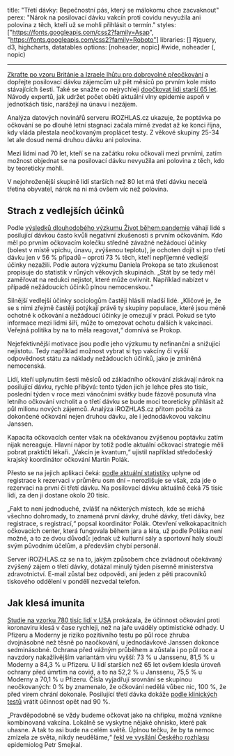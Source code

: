 title: "Třetí dávky: Bepečnostní pás, který se málokomu chce zacvaknout"
perex: "Nárok na posilovací dávku vakcín proti covidu nevyužila ani polovina z těch, kteří už se mohli přihlásit o termín."
styles: ["https://fonts.googleapis.com/css2?family=Asap", "https://fonts.googleapis.com/css2?family=Roboto"]
libraries: [] #jquery, d3, highcharts, datatables
options: [noheader, nopic] #wide, noheader (, nopic)

---

[Zkraťte po vzoru Británie a Izraele lhůtu pro dobrovolné přeočkování](https://www.facebook.com/groups/iniciativasnih/posts/402613491404387/) a dopřejte posilovací dávku zájemcům už pět měsíců po prvním kole místo stávajících šesti. Také se snažte co nejrychleji [doočkovat lidi starší 65 let](https://www.irozhlas.cz/zpravy-domov/jan-konvalinka-biochemik-nemocnice-promorenost-koronavirus-ockovani-proti_2111112002_dok). Návody expertů, jak udržet počet obětí aktuální vlny epidemie aspoň v jednotkách tisíc, narážejí na únavu i nezájem.

Analýza datových novinářů serveru iROZHLAS.cz ukazuje, že poptávka po očkování se po dlouhé letní stagnaci začala mírně zvedat až ke konci října, kdy vláda přestala neočkovaným proplácet testy. Z věkové skupiny 25-34 let ale dosud nemá druhou dávku ani polovina.

<wide><div id="proocko"></div></wide>

Mezi lidmi nad 70 let, kteří se na začátku roku očkovali mezi prvními, zatím možnost objednat se na posilovací dávku nevyužila ani polovina z těch, kdo by teoreticky mohli.

V nejohroženější skupině lidí starších než 80 let má třetí dávku necelá třetina obyvatel, nárok na ni má ovšem víc než polovina.

## Strach z vedlejších účinků

Podle [výsledků dlouhodobého výzkumu Život během pandemie](https://zivotbehempandemie.cz/ockovani) váhají lidé s posilující dávkou často kvůli negativní zkušenosti s prvním očkováním. Kdo měl po prvním očkovacím kolečku středně závažné nežádoucí účinky (bolest v místě vpichu, únavu, zvýšenou teplotu), je ochoten dojít si pro třetí dávku jen v 56 % případů – oproti 73 % těch, kteří nepříjemné vedlejší účinky nezažili. Podle autora výzkumu Daniela Prokopa se tato zkušenost propisuje do statistik v růných věkových skupinách. „Stát by se tedy měl zaměřovat na redukci nejistot, které může ovlivnit. Například nabízet v případě nežádoucích účinků plnou nemocenskou.“

Silnější vedlejší účinky sociologům častěji hlásili mladší lidé. „Klíčové je, že se s nimi zřejmě častěji potýkají právě ty skupiny populace, které jsou méně ochotné k očkování a nežádoucí účinky je omezují v práci. Pokud se tyto informace mezi lidmi šíří, může to omezovat ochotu dalších k vakcinaci. Veřejná politika by na to měla reagovat,“ domnívá se Prokop.

Nejefektivnější motivace jsou podle jeho výzkumu ty nefinanční a snižující nejistotu. Tedy například možnost vybrat si typ vakcíny či vyšší odpovědnost státu za náklady nežádoucích účinků, jako je zmíněná nemocenská.

<wide><div id="kapacita"></div></wide>

Lidí, kteří uplynutím šesti měsíců od základního očkování získávají nárok na posilující dávku, rychle přibývá: tento týden jich je lehce přes sto tisíc, poslední týden v roce mezi vánočními svátky bude fázově posunutá vlna letního očkování vrcholit a o třetí dávku se bude moci teoreticky přihlásit až půl milionu nových zájemců. Analýza iROZHLAS.cz přitom počítá za dokončené očkování nejen druhou dávku, ale i jednodávkovou vakcínu Janssen.

Kapacita očkovacích center však na očekávanou zvýšenou poptávku zatím nijak nereaguje. Hlavní nápor by totiž podle aktuální očkovací strategie měli pobrat praktičtí lékaři. „Vakcín je kvantum,“ ujistil například středočeský krajský koordinátor očkování Martin Polák.

Přesto se na jejich aplikaci čeká: [podle aktuální statistiky](https://ockovani.opendatalab.cz/statistiky) uplyne od registrace k rezervaci v průměru osm dní – nerozlišuje se však, zda jde o rezervaci na první či třetí dávku. Na posilovací dávku aktuálně čeká 75 tisíc lidí, za den ji dostane okolo 20 tisíc.

„Fakt to není jednoduché, zvlášť na některých místech, kde se míchá všechno dohromady, to znamená první dávky, druhé dávky, třetí dávky, bez registrace, s registrací,“ popsal koordinátor Polák. Otevření velkokapacitních očkovacích center, která fungovala během jara a léta, už podle Poláka není možné, a to ze dvou důvodů: jednak už kulturní sály a sportovní haly slouží svým původním účelům, a především chybí personál.

Server iROZHLAS.cz se na to, jakým způsobem chce zvládnout očekávaný zvýšený zájem o třetí dávky, dotázal minulý týden písemně ministerstva zdravotnictví. E-mail zůstal bez odpovědi, ani jeden z pěti pracovníků tiskového oddělení v pondělí nezvedal telefon.

## Jak klesá imunita

[Studie na vzorku 780 tisíc lidí v USA](https://www.science.org/doi/10.1126/science.abm0620#F1) prokázala, že účinnost očkování proti koronaviru klesá v čase rychleji, než na jaře uváděly optimistické odhady. U Pfizeru a Moderny je riziko pozitivního testu po půl roce zhruba dvojnásobné než těsně po naočkování, u jednodávkové Janssen dokonce sedminásobné. Ochrana před vážným průběhem a zůstala i po půl roce a navzdory nakažlivějším variantám viru vyšší: 73 % u Janssenu, 81,5 % u Moderny a 84,3 % u Pfizeru. U lidí starších než 65 let ovšem klesla úroveň ochrany před úmrtím na covid, a to na 52,2 % u Janssenu, 75,5 % u Moderny a 70,1 % u Pfizeru. Čísla vyjadřují srovnání se skupinou neočkovaných: 0 % by znamenalo, že očkování nedělá vůbec nic, 100 %, že před virem chrání dokonale. Posilující třetí dávka dokáže [podle klinických testů](https://www.pfizer.com/news/press-release/press-release-detail/pfizer-and-biontech-announce-phase-3-trial-data-showing) vrátit účinnost opět nad 90 %. 

„Pravděpodobně se vždy budeme očkovat jako na chřipku, možná vznikne kombinovaná vakcína. Lokálně se vyskytne nějaké ohnisko, které pak uhasne. A tak to asi bude na celém světě. Úplnou tečku, že by ta nemoc zmizela ze světa, nikdy neuděláme,“ [řekl ve vysílání Českého rozhlasu](https://www.irozhlas.cz/zivotni-styl/zdravi/smejkal-epidemiolog-koronavirus-ockovani_2111110954_pj) epidemiolog Petr Smejkal.
